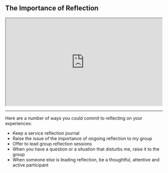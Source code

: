 ## The Importance of Reflection

<iframe src='https://drive.google.com/file/d/0B2rdYqUcYRPYMGpYNF8yczRtV2s/preview' width='500' height='280'></iframe>

___

Here are a number of ways you could commit to reflecting on your experiences:

* Keep a service reflection journal
* Raise the issue of the importance of ongoing reflection to my group
* Offer to lead group reflection sessions
* When you have a question or a situation that disturbs me, raise it to the group
* When someone else is leading reflection, be a thoughtful, attentive and active participant

